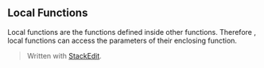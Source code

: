 

## Local Functions
Local functions are the functions defined inside other functions. Therefore , local functions can access the parameters of their enclosing function.

> Written with [StackEdit](https://stackedit.io/).
<!--stackedit_data:
eyJoaXN0b3J5IjpbLTE0MDc5NDU2MTJdfQ==
-->